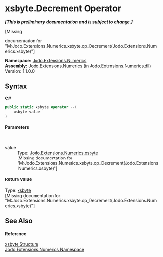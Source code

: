 # xsbyte.Decrement Operator 
 _**\[This is preliminary documentation and is subject to change.\]**_

\[Missing <summary> documentation for "M:Jodo.Extensions.Numerics.xsbyte.op_Decrement(Jodo.Extensions.Numerics.xsbyte)"\]

**Namespace:**&nbsp;<a href="N_Jodo_Extensions_Numerics">Jodo.Extensions.Numerics</a><br />**Assembly:**&nbsp;Jodo.Extensions.Numerics (in Jodo.Extensions.Numerics.dll) Version: 1.1.0.0

## Syntax

**C#**<br />
``` C#
public static xsbyte operator --(
	xsbyte value
)
```


#### Parameters
&nbsp;<dl><dt>value</dt><dd>Type: <a href="T_Jodo_Extensions_Numerics_xsbyte">Jodo.Extensions.Numerics.xsbyte</a><br />\[Missing <param name="value"/> documentation for "M:Jodo.Extensions.Numerics.xsbyte.op_Decrement(Jodo.Extensions.Numerics.xsbyte)"\]</dd></dl>

#### Return Value
Type: <a href="T_Jodo_Extensions_Numerics_xsbyte">xsbyte</a><br />\[Missing <returns> documentation for "M:Jodo.Extensions.Numerics.xsbyte.op_Decrement(Jodo.Extensions.Numerics.xsbyte)"\]

## See Also


#### Reference
<a href="T_Jodo_Extensions_Numerics_xsbyte">xsbyte Structure</a><br /><a href="N_Jodo_Extensions_Numerics">Jodo.Extensions.Numerics Namespace</a><br />